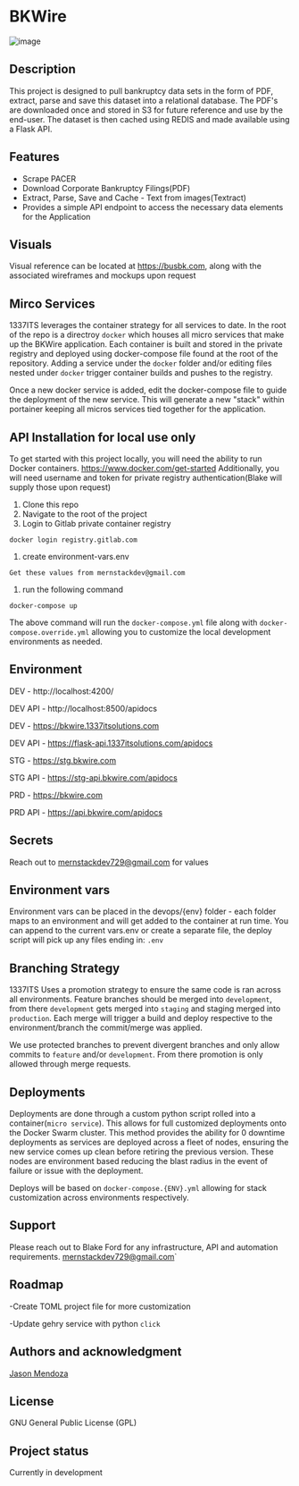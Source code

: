 # BKWire

![image](https://user-images.githubusercontent.com/48445639/223066910-e3da3a50-27d4-436c-be52-cb00afcb7c53.png)

## Description
This project is designed to pull bankruptcy data sets in the form of PDF, extract, parse and save this dataset into a relational database. The PDF's are downloaded once and stored in S3 for future reference and use by the end-user. The dataset is then cached using REDIS and made available using a Flask API.
## Features
- Scrape PACER
- Download Corporate Bankruptcy Filings(PDF)
- Extract, Parse, Save and Cache - Text from images(Textract)
- Provides a simple API endpoint to access the necessary data elements for the Application

## Visuals
Visual reference can be located at https://busbk.com, along with the associated wireframes and mockups upon request

## Mirco Services
1337ITS leverages the container strategy for all services to date. In the root of the repo is a directroy `docker` which houses all micro services that make up the BKWire application. Each container is built and stored in the private registry and deployed using docker-compose file found at the root of the repository. Adding a service under the `docker` folder and/or editing files nested under `docker` trigger container builds and pushes to the registry.

Once a new docker service is added, edit the docker-compose file to guide the deployment of the new service. This will generate a new "stack" within portainer keeping all micros services tied together for the application.

## API Installation for local use only
To get started with this project locally, you will need the ability to run Docker containers. https://www.docker.com/get-started
Additionally, you will need username and token for private registry authentication(Blake will supply those upon request)
1. Clone this repo
1. Navigate to the root of the project
1. Login to Gitlab private container registry
```
docker login registry.gitlab.com
```
1. create environment-vars.env
```
Get these values from mernstackdev@gmail.com
```
1. run the following command
```
docker-compose up
```
The above command will run the `docker-compose.yml` file along with `docker-compose.override.yml` allowing you to customize the local development environments as needed.

## Environment
DEV - http://localhost:4200/

DEV API - http://localhost:8500/apidocs


DEV - https://bkwire.1337itsolutions.com

DEV API - https://flask-api.1337itsolutions.com/apidocs


STG - https://stg.bkwire.com

STG API - https://stg-api.bkwire.com/apidocs


PRD - https://bkwire.com

PRD API - https://api.bkwire.com/apidocs

## Secrets
Reach out to mernstackdev729@gmail.com for values

## Environment vars
Environment vars can be placed in the devops/{env} folder - each folder maps to an environment and will get added to the container at run time. You can append to the current vars.env or create a separate file, the deploy script will pick up any files ending in: `.env`

## Branching Strategy
1337ITS Uses a promotion strategy to ensure the same code is ran across all environments. Feature branches should be merged into `development`, from there `development` gets merged into `staging` and staging merged into `production`.  Each merge will trigger a build and deploy respective to the environment/branch the commit/merge was applied.

We use protected branches to prevent divergent branches and only allow commits to `feature` and/or `development`. From there promotion is only allowed through merge requests.

## Deployments
Deployments are done through a custom python script rolled into a container(`micro service`). This allows for full customized deployments onto the Docker Swarm cluster. This method provides the ability for 0 downtime deployments as services are deployed across a fleet of nodes, ensuring the new service comes up clean before retiring the previous version. These nodes are environment based reducing the blast radius in the event of failure or issue with the deployment.

Deploys will be based on `docker-compose.{ENV}.yml` allowing for stack customization across environments respectively.

## Support
Please reach out to Blake Ford for any infrastructure, API and automation requirements. mernstackdev729@gmail.com`

## Roadmap
-Create TOML project file for more customization

-Update gehry service with python `click`

## Authors and acknowledgment
[Jason Mendoza](https://www.linkedin.com/in/jasonmz/)

## License
GNU General Public License (GPL)

## Project status
Currently in development

